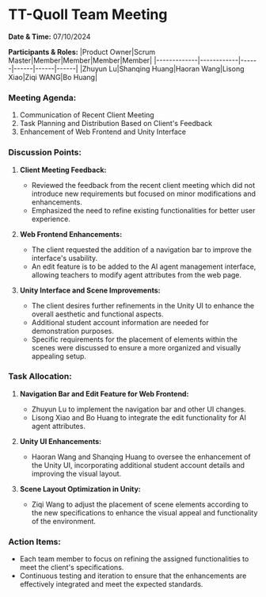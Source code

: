 # TT-Quoll Team Meeting

**Date & Time:** 07/10/2024

**Participants & Roles:**
|Product Owner|Scrum Master|Member|Member|Member|Member|
|-------------|------------|------|------|------|------|
|Zhuyun Lu|Shanqing Huang|Haoran Wang|Lisong Xiao|Ziqi WANG|Bo Huang|

### Meeting Agenda:

1. Communication of Recent Client Meeting
2. Task Planning and Distribution Based on Client's Feedback
3. Enhancement of Web Frontend and Unity Interface

### Discussion Points:

1. **Client Meeting Feedback:**

   - Reviewed the feedback from the recent client meeting which did not introduce new requirements but focused on minor modifications and enhancements.
   - Emphasized the need to refine existing functionalities for better user experience.

2. **Web Frontend Enhancements:**

   - The client requested the addition of a navigation bar to improve the interface's usability.
   - An edit feature is to be added to the AI agent management interface, allowing teachers to modify agent attributes from the web page.

3. **Unity Interface and Scene Improvements:**
   - The client desires further refinements in the Unity UI to enhance the overall aesthetic and functional aspects.
   - Additional student account information are needed for demonstration purposes.
   - Specific requirements for the placement of elements within the scenes were discussed to ensure a more organized and visually appealing setup.

### Task Allocation:

1. **Navigation Bar and Edit Feature for Web Frontend:**

   - Zhuyun Lu to implement the navigation bar and other UI changes.
   - Lisong Xiao and Bo Huang to integrate the edit functionality for AI agent attributes.

2. **Unity UI Enhancements:**

   - Haoran Wang and Shanqing Huang to oversee the enhancement of the Unity UI, incorporating additional student account details and improving the visual layout.

3. **Scene Layout Optimization in Unity:**
   - Ziqi Wang to adjust the placement of scene elements according to the new specifications to enhance the visual appeal and functionality of the environment.

### Action Items:

- Each team member to focus on refining the assigned functionalities to meet the client's specifications.
- Continuous testing and iteration to ensure that the enhancements are effectively integrated and meet the expected standards.
